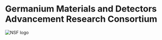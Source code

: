 ---
---

<div class="jumbotron">
<h1 class="text-center">Germanium Materials and Detectors Advancement Research Consortium</h1>
</div>

![NSF logo](https://www.nsf.gov/images/logos/nsf4sm.jpg)
